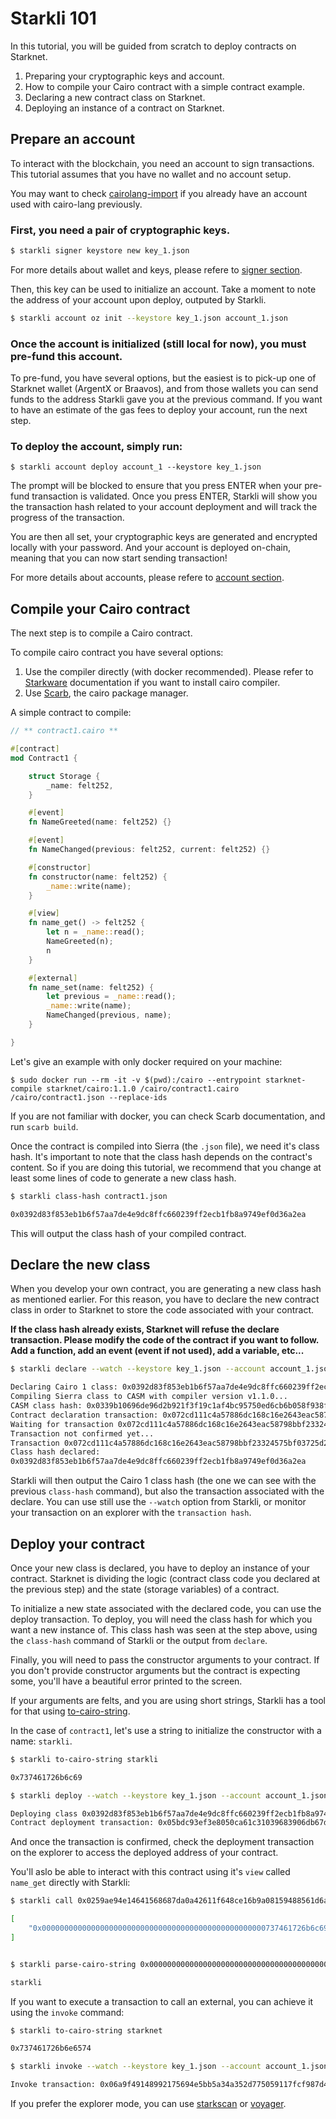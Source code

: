 # Starkli 101

In this tutorial, you will be guided from scratch to deploy contracts on Starknet.

1. Preparing your cryptographic keys and account.
2. How to compile your Cairo contract with a simple contract example.
3. Declaring a new contract class on Starknet.
4. Deploying an instance of a contract on Starknet.

## Prepare an account

To interact with the blockchain, you need an account to sign transactions.
This tutorial assumes that you have no wallet and no account setup.

You may want to check [cairolang-import](../subcommands/cairolang-import.md)
if you already have an account used with cairo-lang previously.

### First, you need a pair of cryptographic keys.

```bash
$ starkli signer keystore new key_1.json
```

For more details about wallet and keys, please refere to [signer section](../subcommands/signer.md).

Then, this key can be used to initialize an account. Take a moment to note the address
of your account upon deploy, outputed by Starkli.

```bash
$ starkli account oz init --keystore key_1.json account_1.json
```

### Once the account is initialized (still local for now), you must pre-fund this account.

To pre-fund, you have several options, but the easiest is to pick-up one of Starknet wallet (ArgentX or Braavos), and from
those wallets you can send funds to the address Starkli gave you at the previous command. If you want to have an estimate
of the gas fees to deploy your account, run the next step.

### To deploy the account, simply run:

```
$ starkli account deploy account_1 --keystore key_1.json
```

The prompt will be blocked to ensure that you press ENTER when your pre-fund transaction is validated.
Once you press ENTER, Starkli will show you the transaction hash related to your account deployment and will
track the progress of the transaction.

You are then all set, your cryptographic keys are generated and encrypted locally with your password.
And your account is deployed on-chain, meaning that you can now start sending transaction!

For more details about accounts, please refere to [account section](../subcommands/account.md).

## Compile your Cairo contract

The next step is to compile a Cairo contract.

To compile cairo contract you have several options:

1. Use the compiler directly (with docker recommended). Please refer to [Starkware](https://github.com/starkware-libs/cairo)
   documentation if you want to install cairo compiler.
2. Use [Scarb](https://docs.swmansion.com/scarb/docs), the cairo package manager.

A simple contract to compile:

```rust
// ** contract1.cairo **

#[contract]
mod Contract1 {

    struct Storage {
        _name: felt252,
    }

    #[event]
    fn NameGreeted(name: felt252) {}

    #[event]
    fn NameChanged(previous: felt252, current: felt252) {}

    #[constructor]
    fn constructor(name: felt252) {
        _name::write(name);
    }

    #[view]
    fn name_get() -> felt252 {
        let n = _name::read();
        NameGreeted(n);
        n
    }

    #[external]
    fn name_set(name: felt252) {
        let previous = _name::read();
        _name::write(name);
        NameChanged(previous, name);
    }

}
```

Let's give an example with only docker required on your machine:

```
$ sudo docker run --rm -it -v $(pwd):/cairo --entrypoint starknet-compile starknet/cairo:1.1.0 /cairo/contract1.cairo /cairo/contract1.json --replace-ids
```

If you are not familiar with docker, you can check Scarb documentation, and run `scarb build`.

Once the contract is compiled into Sierra (the `.json` file), we need it's class hash.
It's important to note that the class hash depends on the contract's content. So if you are doing this
tutorial, we recommend that you change at least some lines of code to generate a new class hash.

```bash
$ starkli class-hash contract1.json

0x0392d83f853eb1b6f57aa7de4e9dc8ffc660239ff2ecb1fb8a9749ef0d36a2ea
```

This will output the class hash of your compiled contract.

## Declare the new class

When you develop your own contract, you are generating a new class hash as mentioned earlier.
For this reason, you have to declare the new contract class in order to Starknet
to store the code associated with your contract.

**If the class hash already exists, Starknet will refuse the declare transaction. Please modify
the code of the contract if you want to follow. Add a function, add an event (event if not used),
add a variable, etc...**

```bash
$ starkli declare --watch --keystore key_1.json --account account_1.json contract1.json

Declaring Cairo 1 class: 0x0392d83f853eb1b6f57aa7de4e9dc8ffc660239ff2ecb1fb8a9749ef0d36a2ea
Compiling Sierra class to CASM with compiler version v1.1.0...
CASM class hash: 0x0339b10696de96d2b921f3f19c1af4bc95750ed6cb6b058f938fe73556879d95
Contract declaration transaction: 0x072cd111c4a57886dc168c16e2643eac58798bbf23324575bf03725d2d84f94d
Waiting for transaction 0x072cd111c4a57886dc168c16e2643eac58798bbf23324575bf03725d2d84f94d to confirm...
Transaction not confirmed yet...
Transaction 0x072cd111c4a57886dc168c16e2643eac58798bbf23324575bf03725d2d84f94d confirmed
Class hash declared:
0x0392d83f853eb1b6f57aa7de4e9dc8ffc660239ff2ecb1fb8a9749ef0d36a2ea
```

Starkli will then output the Cairo 1 class hash (the one we can see with the previous `class-hash` command),
but also the transaction associated with the declare. You can use still use the `--watch` option from Starkli,
or monitor your transaction on an explorer with the `transaction hash`.

## Deploy your contract

Once your new class is declared, you have to deploy an instance of your contract.
Starknet is dividing the logic (contract class code you declared at the previous step)
and the state (storage variables) of a contract.

To initialize a new state associated with the declared code, you can use the deploy transaction.
To deploy, you will need the class hash for which you want a new instance of. This class hash was seen
at the step above, using the `class-hash` command of Starkli or the output from `declare`.

Finally, you will need to pass the constructor arguments to your contract. If you don't provide
constructor arguments but the contract is expecting some, you'll have a beautiful error printed to the screen.

If your arguments are felts, and you are using short strings, Starkli has a tool for that using [to-cairo-string](../subcommands/to-cairo-string.md).

In the case of `contract1`, let's use a string to initialize the constructor with a name: `starkli`.

```bash
$ starkli to-cairo-string starkli

0x737461726b6c69

$ starkli deploy --watch --keystore key_1.json --account account_1.json 0x0392d83f853eb1b6f57aa7de4e9dc8ffc660239ff2ecb1fb8a9749ef0d36a2ea 0x737461726b6c69

Deploying class 0x0392d83f853eb1b6f57aa7de4e9dc8ffc660239ff2ecb1fb8a9749ef0d36a2ea with salt 0x023815f8c5dba41d29bf6023568de206233e099bdd10fbac33f43eae89d4ec94...
Contract deployment transaction: 0x05bdc93ef3e8050ca61c31039683906db67d67e3fdd41315f414a52dc16a3ab8
```

And once the transaction is confirmed, check the deployment transaction on the explorer to access the deployed address of your contract.

You'll aslo be able to interact with this contract using it's `view` called `name_get` directly with Starkli:

```bash
$ starkli call 0x0259ae94e14641568687da0a42611f648ce16b9a08159488561d6a66250c0478 name_get

[
    "0x00000000000000000000000000000000000000000000000000737461726b6c69"
]


$ starkli parse-cairo-string 0x00000000000000000000000000000000000000000000000000737461726b6c69

starkli
```

If you want to execute a transaction to call an external, you can achieve it using the `invoke` command:

```bash
$ starkli to-cairo-string starknet

0x737461726b6e6574

$ starkli invoke --watch --keystore key_1.json --account account_1.json 0x0259ae94e14641568687da0a42611f648ce16b9a08159488561d6a66250c0478 name_set 0x737461726b6e6574

Invoke transaction: 0x06a9f49148992175694e5bb5a34a352d775059117fcf987d4478f7d0f729860c
```

If you prefer the explorer mode, you can use
[starkscan](https://testnet.starkscan.co/contract/0x0259ae94e14641568687da0a42611f648ce16b9a08159488561d6a66250c0478#read-write-contract-sub-read)
or
[voyager](https://goerli.voyager.online/contract/0x0259ae94e14641568687da0a42611f648ce16b9a08159488561d6a66250c0478#readContract).
